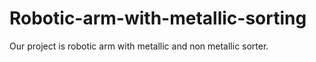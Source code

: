 # Robotic-arm-with-metallic-sorting
Our project is robotic arm with metallic and non metallic sorter.
